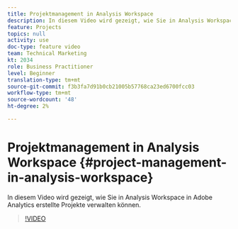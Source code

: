 ```yaml
---
title: Projektmanagement in Analysis Workspace
description: In diesem Video wird gezeigt, wie Sie in Analysis Workspace in Adobe Analytics erstellte Projekte verwalten können.
feature: Projects
topics: null
activity: use
doc-type: feature video
team: Technical Marketing
kt: 2034
role: Business Practitioner
level: Beginner
translation-type: tm+mt
source-git-commit: f3b3fa7d91b0cb21005b57768ca23ed6700fcc03
workflow-type: tm+mt
source-wordcount: '48'
ht-degree: 2%

---
```



# Projektmanagement in Analysis Workspace {#project-management-in-analysis-workspace}

In diesem Video wird gezeigt, wie Sie in Analysis Workspace in Adobe Analytics erstellte Projekte verwalten können.

>[!VIDEO](https://video.tv.adobe.com/v/24035/?quality=12)
